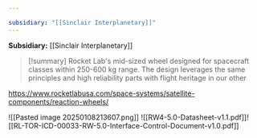 ```yaml
---

subsidiary: "[[Sinclair Interplanetary]]"
---
```


**Subsidiary:** [[Sinclair Interplanetary]]

>[!summary]
>Rocket Lab's mid-sized wheel designed for spacecraft classes within 250-600 kg range. The design leverages the same principles and high reliability parts with flight heritage in our other 

https://www.rocketlabusa.com/space-systems/satellite-components/reaction-wheels/

![[Pasted image 20250108213607.png]]
![[RW4-5.0-Datasheet-v1.1.pdf]]![[RL-TOR-ICD-00033-RW-5.0-Interface-Control-Document-v1.0.pdf]]